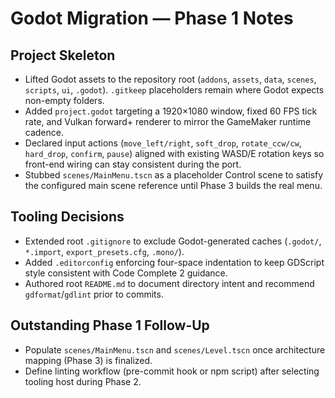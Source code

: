 # Godot Migration — Phase 1 Notes

## Project Skeleton
- Lifted Godot assets to the repository root (`addons`, `assets`, `data`, `scenes`, `scripts`, `ui`, `.godot`). `.gitkeep` placeholders remain where Godot expects non-empty folders.
- Added `project.godot` targeting a 1920×1080 window, fixed 60 FPS tick rate, and Vulkan forward+ renderer to mirror the GameMaker runtime cadence.
- Declared input actions (`move_left/right`, `soft_drop`, `rotate_ccw/cw`, `hard_drop`, `confirm`, `pause`) aligned with existing WASD/E rotation keys so front-end wiring can stay consistent during the port.
- Stubbed `scenes/MainMenu.tscn` as a placeholder Control scene to satisfy the configured main scene reference until Phase 3 builds the real menu.

## Tooling Decisions
- Extended root `.gitignore` to exclude Godot-generated caches (`.godot/`, `*.import`, `export_presets.cfg`, `.mono/`).
- Added `.editorconfig` enforcing four-space indentation to keep GDScript style consistent with Code Complete 2 guidance.
- Authored root `README.md` to document directory intent and recommend `gdformat`/`gdlint` prior to commits.

## Outstanding Phase 1 Follow-Up
- Populate `scenes/MainMenu.tscn` and `scenes/Level.tscn` once architecture mapping (Phase 3) is finalized.
- Define linting workflow (pre-commit hook or npm script) after selecting tooling host during Phase 2.
